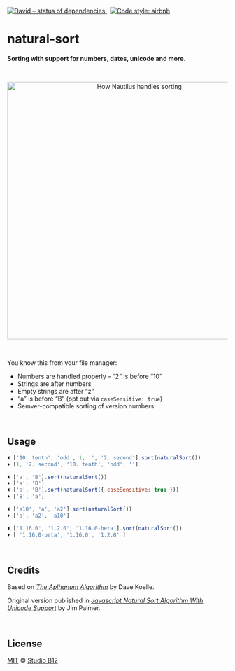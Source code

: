 [![David – status of dependencies
](https://img.shields.io/david/studio-b12/natural-sort.svg?style=flat-square)
](https://david-dm.org/studio-b12/natural-sort)
 [![Code style: airbnb
](https://img.shields.io/badge/code%20style-airbnb-777777.svg?style=flat-square)
](https://github.com/airbnb/javascript)




# natural-sort

**Sorting with support for numbers, dates, unicode and more.**

<a id="/screenshot"></a>&nbsp;

<p align="center"><img
  alt="How Nautilus handles sorting"
  src="https://cdn.rawgit.com/studio-b12/natural-sort/7c54aac/nautilus-screenshot.png"
  title="That’s how Nautilus handles sorting"
  width="588"
/></p>

<a id="/features"></a>&nbsp;

You know this from your file manager:

- Numbers are handled properly – “2” is before “10”
- Strings are after numbers
- Empty strings are after “z”
- “a” is before “B” (opt out via `caseSensitive: true`)
- Semver-compatible sorting of version numbers




<a id="/usage"></a>&nbsp;

## Usage

```js
⏴ ['10. tenth', 'odd', 1, '', '2. second'].sort(naturalSort())
⏵ [1, '2. second', '10. tenth', 'odd', '']

⏴ ['a', 'B'].sort(naturalSort())
⏵ ['a', 'B']
⏴ ['a', 'B'].sort(naturalSort({ caseSensitive: true }))
⏵ ['B', 'a']

⏴ ['a10', 'a', 'a2'].sort(naturalSort())
⏵ ['a', 'a2', 'a10']

⏴ ['1.16.0', '1.2.0', '1.16.0-beta'].sort(naturalSort())
⏵ [ '1.16.0-beta', '1.16.0', '1.2.0' ]
```




<a id="/credits"></a>&nbsp;

## Credits

Based on *[The Aplhanum Algorithm](http://www.davekoelle.com/alphanum.html)* by Dave Koelle.

Original version published in *[Javascript Natural Sort Algorithm With Unicode Support](http://www.overset.com/2008/09/01/javascript-natural-sort-algorithm/)* by Jim Palmer.





<a id="/license"></a>&nbsp;

## License

[MIT](./License.md) © [Studio B12](http://studio-b12.de)
